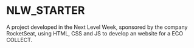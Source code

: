 # NLW_STARTER
A project developed in the Next Level Week, sponsored by the company RocketSeat, using HTML, CSS and JS to develop an website for a ECO COLLECT.

